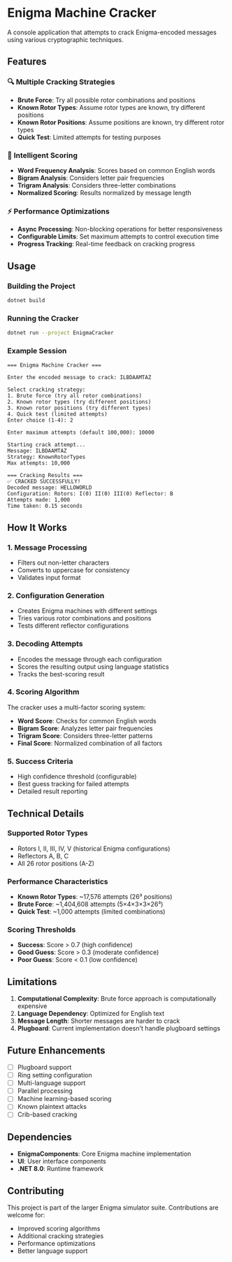 # Enigma Machine Cracker

A console application that attempts to crack Enigma-encoded messages using various cryptographic techniques.

## Features

### 🔍 **Multiple Cracking Strategies**
- **Brute Force**: Try all possible rotor combinations and positions
- **Known Rotor Types**: Assume rotor types are known, try different positions
- **Known Rotor Positions**: Assume positions are known, try different rotor types
- **Quick Test**: Limited attempts for testing purposes

### 🧠 **Intelligent Scoring**
- **Word Frequency Analysis**: Scores based on common English words
- **Bigram Analysis**: Considers letter pair frequencies
- **Trigram Analysis**: Considers three-letter combinations
- **Normalized Scoring**: Results normalized by message length

### ⚡ **Performance Optimizations**
- **Async Processing**: Non-blocking operations for better responsiveness
- **Configurable Limits**: Set maximum attempts to control execution time
- **Progress Tracking**: Real-time feedback on cracking progress

## Usage

### Building the Project
```bash
dotnet build
```

### Running the Cracker
```bash
dotnet run --project EnigmaCracker
```

### Example Session
```
=== Enigma Machine Cracker ===

Enter the encoded message to crack: ILBDAAMTAZ

Select cracking strategy:
1. Brute force (try all rotor combinations)
2. Known rotor types (try different positions)
3. Known rotor positions (try different types)
4. Quick test (limited attempts)
Enter choice (1-4): 2

Enter maximum attempts (default 100,000): 10000

Starting crack attempt...
Message: ILBDAAMTAZ
Strategy: KnownRotorTypes
Max attempts: 10,000

=== Cracking Results ===
✅ CRACKED SUCCESSFULLY!
Decoded message: HELLOWORLD
Configuration: Rotors: I(0) II(0) III(0) Reflector: B
Attempts made: 1,000
Time taken: 0.15 seconds
```

## How It Works

### 1. **Message Processing**
- Filters out non-letter characters
- Converts to uppercase for consistency
- Validates input format

### 2. **Configuration Generation**
- Creates Enigma machines with different settings
- Tries various rotor combinations and positions
- Tests different reflector configurations

### 3. **Decoding Attempts**
- Encodes the message through each configuration
- Scores the resulting output using language statistics
- Tracks the best-scoring result

### 4. **Scoring Algorithm**
The cracker uses a multi-factor scoring system:
- **Word Score**: Checks for common English words
- **Bigram Score**: Analyzes letter pair frequencies
- **Trigram Score**: Considers three-letter patterns
- **Final Score**: Normalized combination of all factors

### 5. **Success Criteria**
- High confidence threshold (configurable)
- Best guess tracking for failed attempts
- Detailed result reporting

## Technical Details

### **Supported Rotor Types**
- Rotors I, II, III, IV, V (historical Enigma configurations)
- Reflectors A, B, C
- All 26 rotor positions (A-Z)

### **Performance Characteristics**
- **Known Rotor Types**: ~17,576 attempts (26³ positions)
- **Brute Force**: ~1,404,608 attempts (5×4×3×3×26³)
- **Quick Test**: ~1,000 attempts (limited combinations)

### **Scoring Thresholds**
- **Success**: Score > 0.7 (high confidence)
- **Good Guess**: Score > 0.3 (moderate confidence)
- **Poor Guess**: Score < 0.1 (low confidence)

## Limitations

1. **Computational Complexity**: Brute force approach is computationally expensive
2. **Language Dependency**: Optimized for English text
3. **Message Length**: Shorter messages are harder to crack
4. **Plugboard**: Current implementation doesn't handle plugboard settings

## Future Enhancements

- [ ] Plugboard support
- [ ] Ring setting configuration
- [ ] Multi-language support
- [ ] Parallel processing
- [ ] Machine learning-based scoring
- [ ] Known plaintext attacks
- [ ] Crib-based cracking

## Dependencies

- **EnigmaComponents**: Core Enigma machine implementation
- **UI**: User interface components
- **.NET 8.0**: Runtime framework

## Contributing

This project is part of the larger Enigma simulator suite. Contributions are welcome for:
- Improved scoring algorithms
- Additional cracking strategies
- Performance optimizations
- Better language support 